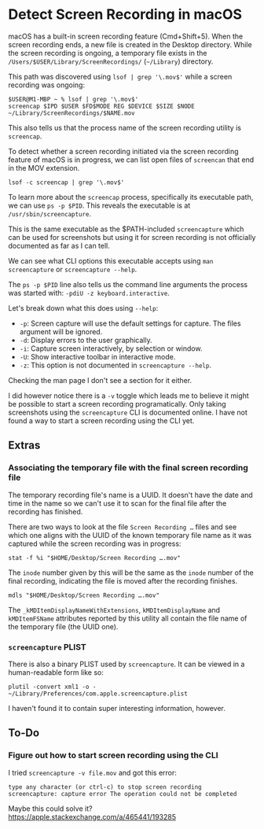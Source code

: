 # Detect Screen Recording in macOS

macOS has a built-in screen recording feature (Cmd+Shift+5).
When the screen recording ends, a new file is created in the Desktop directory.
While the screen recording is ongoing, a temporary file exists in the
`/Users/$USER/Library/ScreenRecordings/` (`~/Library`) directory.

This path was discovered using `lsof | grep '\.mov$'` while a screen recording
was ongoing:

```
$USER@M1-MBP ~ % lsof | grep '\.mov$'
screencap $IPD $USER $FD$MODE REG $DEVICE $SIZE $NODE ~/Library/ScreenRecordings/$NAME.mov
```

This also tells us that the process name of the screen recording utility is
`screencap`.

To detect whether a screen recording initiated via the screen recording feature
of macOS is in progress, we can list open files of `screencan` that end in the
MOV extension.

```
lsof -c screencap | grep '\.mov$'
```

To learn more about the `screencap` process, specifically its executable path,
we can use `ps -p $PID`.
This reveals the executable is at `/usr/sbin/screencapture`.

This is the same executable as the $PATH-included `screencapture` which can be
used for screenshots but using it for screen recording is not officially
documented as far as I can tell.

We can see what CLI options this executable accepts using `man screencapture`
or `screencapture --help`.

The `ps -p $PID` line also tells us the command line arguments the process was
started with: `-pdiU -z keyboard.interactive`.

Let's break down what this does using `--help`:

- `-p`:
  Screen capture will use the default settings for capture.
  The files argument will be ignored.
- `-d`: Display errors to the user graphically.
- `-i`: Capture screen interactively, by selection or window.
- `-U`: Show interactive toolbar in interactive mode.
- `-z`: This option is not documented in `screencapture --help`.

Checking the man page I don't see a section for it either.

I did however notice there is a `-v` toggle which leads me to believe it
might be possible to start a screen recording programatically.
Only taking screenshots using the `screencapture` CLI is documented online.
I have not found a way to start a screen recording using the CLI yet.

## Extras

### Associating the temporary file with the final screen recording file

The temporary recording file's name is a UUID.
It doesn't have the date and time in the name so we can't use it to scan
for the final file after the recording has finished.

There are two ways to look at the file `Screen Recording …` files and
see which one aligns with the UUID of the known temporary file name as
it was captured while the screen recording was in progress:

`stat -f %i "$HOME/Desktop/Screen Recording ….mov"`

The `inode` number given by this will be the same as the `inode` number
of the final recording, indicating the file is moved after the recording
finishes.

`mdls "$HOME/Desktop/Screen Recording ….mov"`

The `_kMDItemDisplayNameWithExtensions`, `kMDItemDisplayName` and
`kMDItemFSName` attributes reported by this utility all contain the file
name of the temporary file (the UUID one).

### `screencapture` PLIST

There is also a binary PLIST used by `screencapture`.
It can be viewed in a human-readable form like so:

```
plutil -convert xml1 -o - ~/Library/Preferences/com.apple.screencapture.plist
```

I haven't found it to contain super interesting information, however.

## To-Do

### Figure out how to start screen recording using the CLI

I tried `screencapture -v file.mov` and got this error:

```
type any character (or ctrl-c) to stop screen recording
screencapture: capture error The operation could not be completed
```

Maybe this could solve it? https://apple.stackexchange.com/a/465441/193285
